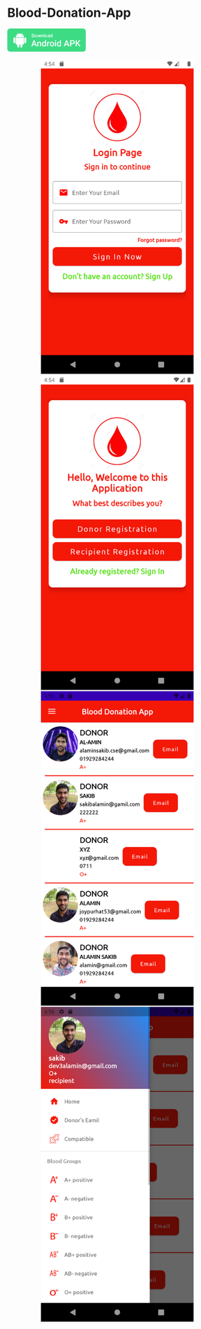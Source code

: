 # Blood-Donation-App



<a id="raw-url" href="apk/Blood Donation App.apk?raw=true"><img src="img/download.svg"  width="180" height=auto>
</a>

<center>
<img src="img/1.png"  width="350" height=auto>

<img src="img/2.png" width="350" height=auto>

<img src="img/3.png"  width="350" height=auto>

<img src="img/4.png"  width="350" height=auto>

</center>
